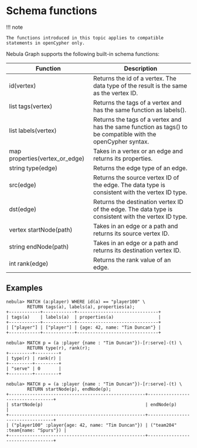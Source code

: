 # Schema functions

!!! note

    The functions introduced in this topic applies to compatible statements in openCypher only.

Nebula Graph supports the following built-in schema functions:

Function| Description |
----  |  ----|
id(vertex) | Returns the id of a vertex. The data type of the result is the same as the vertex ID.
list tags(vertex) | Returns the tags of a vertex and has the same function as labels().
list labels(vertex) | Returns the tags of a vertex and has the same function as tags() to be compatible with the openCypher syntax.
map properties(vertex_or_edge) | Takes in a vertex or an edge and returns its properties.
string type(edge) | Returns the edge type of an edge.
src(edge)|Returns the source vertex ID of the edge. The data type is consistent with the vertex ID type.|
dst(edge)|Returns the destination vertex ID of the edge. The data type is consistent with the vertex ID type.|
vertex startNode(path) | Takes in an edge or a path and returns its source vertex ID.
string endNode(path) | Takes in an edge or a path and returns its destination vertex ID.
int rank(edge) | Returns the rank value of an edge.

## Examples

```ngql
nebula> MATCH (a:player) WHERE id(a) == "player100" \
        RETURN tags(a), labels(a), properties(a);
+------------+------------+-------------------------------+
| tags(a)    | labels(a)  | properties(a)                 |
+------------+------------+-------------------------------+
| ["player"] | ["player"] | {age: 42, name: "Tim Duncan"} |
+------------+------------+-------------------------------+

nebula> MATCH p = (a :player {name : "Tim Duncan"})-[r:serve]-(t) \
        RETURN type(r), rank(r);
+---------+---------+
| type(r) | rank(r) |
+---------+---------+
| "serve" | 0       |
+---------+---------+

nebula> MATCH p = (a :player {name : "Tim Duncan"})-[r:serve]-(t) \
        RETURN startNode(p), endNode(p);
+----------------------------------------------------+----------------------------------+
| startNode(p)                                       | endNode(p)                       |
+----------------------------------------------------+----------------------------------+
| ("player100" :player{age: 42, name: "Tim Duncan"}) | ("team204" :team{name: "Spurs"}) |
+----------------------------------------------------+----------------------------------+
```
